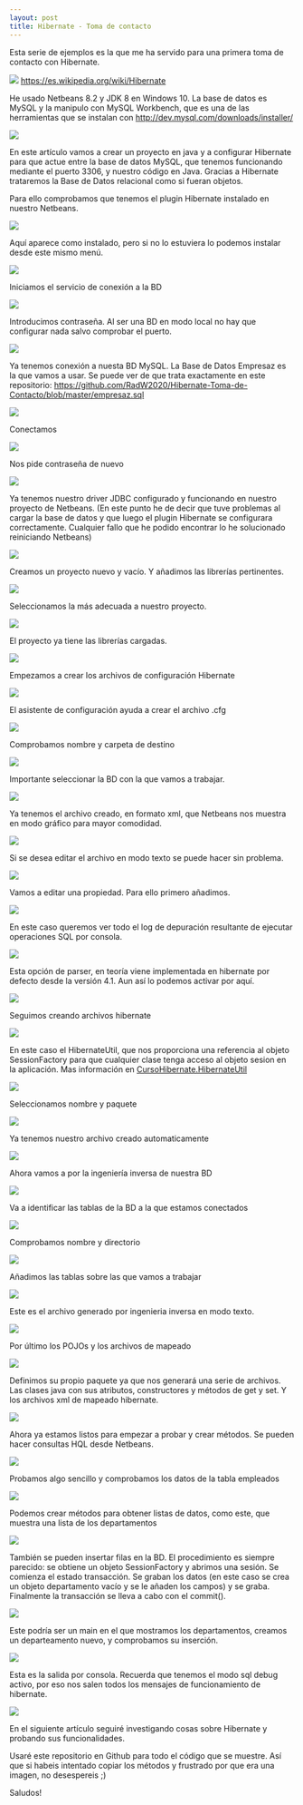 ```yaml
---
layout: post
title: Hibernate - Toma de contacto
---
```

Esta serie de ejemplos es la que me ha servido para una primera toma de contacto con
Hibernate.

![](https://alejandromunyozsegrera.files.wordpress.com/2014/01/hibernate.png)
https://es.wikipedia.org/wiki/Hibernate

He usado Netbeans 8.2 y JDK 8 en Windows 10. La base de datos es MySQL y la manipulo con MySQL Workbench, que es una de las herramientas que se instalan con http://dev.mysql.com/downloads/installer/

![](http://i68.tinypic.com/2hh3ol5.jpg)

En este artículo vamos a crear un proyecto en java y a configurar Hibernate para que actue entre la base de datos MySQL, que tenemos funcionando mediante el puerto 3306, y nuestro código en Java. Gracias a Hibernate trataremos la Base de Datos relacional como si fueran objetos.

Para ello comprobamos que tenemos el plugin Hibernate instalado en nuestro Netbeans.

![](http://i65.tinypic.com/ww15op.jpg)

Aquí aparece como instalado, pero si no lo estuviera lo podemos instalar desde este mismo menú.

![](http://i63.tinypic.com/2sammhu.jpg)

Iniciamos el servicio de conexión a la BD

![](http://i68.tinypic.com/55fdw.jpg)

Introducimos contraseña. Al ser una BD en modo local no hay que configurar nada salvo comprobar el puerto.

![](http://i64.tinypic.com/o0xxex.jpg)

Ya tenemos conexión a nuesta BD MySQL. La Base de Datos Empresaz es la que vamos a usar. Se puede ver de que trata exactamente en este repositorio:
https://github.com/RadW2020/Hibernate-Toma-de-Contacto/blob/master/empresaz.sql

![](http://i67.tinypic.com/357m35z.jpg)

Conectamos

![](http://i68.tinypic.com/2qthk42.jpg)

Nos pide contraseña de nuevo

![](http://i64.tinypic.com/1zb84xy.jpg)

Ya tenemos nuestro driver JDBC configurado y funcionando en nuestro proyecto de Netbeans. (En este punto he de decir que tuve problemas al cargar la base de datos y que luego el plugin Hibernate se configurara correctamente. Cualquier fallo que he podido encontrar lo he solucionado reiniciando Netbeans)

![](http://i65.tinypic.com/2hofl7a.jpg)

Creamos un proyecto nuevo y vacío. Y añadimos las librerías pertinentes.

![](http://i64.tinypic.com/33cx63q.jpg)

Seleccionamos la más adecuada a nuestro proyecto.

![](http://i68.tinypic.com/rwqmfm.jpg)

El proyecto ya tiene las librerías cargadas.

![](http://i67.tinypic.com/2s01xsj.jpg)

Empezamos a crear los archivos de configuración Hibernate

![](http://i64.tinypic.com/350lyr6.jpg)

El asistente de configuración ayuda a crear el archivo .cfg

![](http://i63.tinypic.com/20qe3df.jpg)

Comprobamos nombre y carpeta de destino

![](http://i64.tinypic.com/2vxrm6g.jpg)

Importante seleccionar la BD con la que vamos a trabajar.

![](http://i65.tinypic.com/nv2lfn.jpg)

Ya tenemos el archivo creado, en formato xml, que Netbeans nos muestra en modo gráfico para mayor comodidad.

![](http://i63.tinypic.com/214eeki.jpg)

Si se desea editar el archivo en modo texto se puede hacer sin problema.

![](http://i68.tinypic.com/juuy3r.jpg)

Vamos a editar una propiedad. Para ello primero añadimos.

![](http://i63.tinypic.com/sx24k4.jpg)

En este caso queremos ver todo el log de depuración resultante de ejecutar operaciones SQL por consola.

![](http://i64.tinypic.com/30rshom.jpg)

Esta opción de parser, en teoría viene implementada en hibernate por defecto desde la versión 4.1. Aun así lo podemos activar por aquí.

![](http://i67.tinypic.com/oaavt1.jpg)

Seguimos creando archivos hibernate

![](http://i65.tinypic.com/2w32hj4.jpg)

En este caso el HibernateUtil, que nos proporciona una referencia al objeto SessionFactory para que cualquier clase tenga acceso al objeto sesion en la aplicación. Mas información en [CursoHibernate.HibernateUtil](http://www.cursohibernate.es/doku.php?id=unidades:07_arquitectura:01_hibernateutil)



![](http://i68.tinypic.com/2i9saar.jpg)

Seleccionamos nombre y paquete

![](http://i63.tinypic.com/16jecdi.jpg)

Ya tenemos nuestro archivo creado automaticamente

![](http://i65.tinypic.com/1ttvue.jpg)

Ahora vamos a por la ingeniería inversa de nuestra BD

![](http://i68.tinypic.com/aoruyh.jpg)

Va a identificar las tablas de la BD a la que estamos conectados

![](http://i67.tinypic.com/2zq525h.jpg)

Comprobamos nombre y directorio

![](http://i63.tinypic.com/1el2fc.jpg)

Añadimos las tablas sobre las que vamos a trabajar

![](http://i65.tinypic.com/1t2dkz.jpg)

Este es el archivo generado por ingenieria inversa en modo texto.

![](http://i68.tinypic.com/dgo4cm.jpg)

Por último los POJOs y los archivos de mapeado

![](http://i68.tinypic.com/3358g2x.jpg)

Definimos su propio paquete ya que nos generará una serie de archivos. Las clases java con sus atributos,  constructores y métodos de get y set.
Y los archivos xml de mapeado hibernate.

![](http://i64.tinypic.com/2mdjv3l.jpg)

Ahora ya estamos listos para empezar a probar y crear métodos. Se pueden hacer consultas HQL desde Netbeans.

![](http://i68.tinypic.com/16gdefd.jpg)

Probamos algo sencillo y comprobamos los datos de la tabla empleados

![](http://i63.tinypic.com/b47qet.jpg)

Podemos crear métodos para obtener listas de datos, como este, que muestra una lista de los departamentos

![](http://i67.tinypic.com/est5jt.jpg)

También se pueden insertar filas en la BD.
El procedimiento es siempre parecido: se obtiene un objeto SessionFactory y abrimos una sesión. Se comienza el estado transacción. Se graban los datos (en este caso se crea un objeto departamento vacío y se le añaden los campos) y se graba. Finalmente la transacción se lleva a cabo con el commit().

![](http://i66.tinypic.com/2mr65ad.jpg)

Este podría ser un main en el que mostramos los departamentos, creamos un departeamento nuevo, y comprobamos su inserción.

![](http://i63.tinypic.com/30hymfk.jpg)

Esta es la salida por consola. Recuerda que tenemos el modo sql debug activo, por eso nos salen todos los mensajes de funcionamiento de hibernate.

![](http://i66.tinypic.com/1e0zuc.jpg)


En el siguiente artículo seguiré investigando cosas sobre Hibernate y probando sus funcionalidades.

Usaré este repositorio en Github [](https://github.com/RadW2020/Hibernate_Empresaz) para todo el código que se muestre. Así que si habeis intentado copiar los métodos y frustrado por que era una imagen, no desespereis ;)

Saludos!
